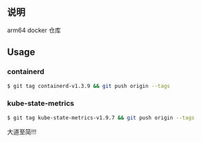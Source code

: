 ## 说明

arm64 docker 仓库

## Usage

### containerd

```sh
$ git tag containerd-v1.3.9 && git push origin --tags
```

### kube-state-metrics

```sh
$ git tag kube-state-metrics-v1.9.7 && git push origin --tags
```


大道至简!!!
